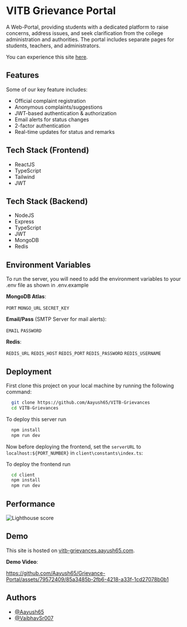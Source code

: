 # VITB Grievance Portal

A Web-Portal, providing students with a dedicated platform to raise concerns, address issues, and seek clarification from the college administration and authorities. The portal includes separate pages for students, teachers, and administrators.

You can experience this site [here](vitb-grievances.aayush65.com).

## Features

Some of our key feature includes:

- Official complaint registration
- Anonymous complaints/suggestions
- JWT-based authentication & authorization
- Email alerts for status changes
- 2-factor authentication
- Real-time updates for status and remarks

## Tech Stack (Frontend)

- ReactJS
- TypeScript
- Tailwind
- JWT

## Tech Stack (Backend)

- NodeJS
- Express
- TypeScript
- JWT
- MongoDB
- Redis

## Environment Variables

To run the server, you will need to add the environment variables to your .env file as shown in .env.example

**MongoDB Atlas**:

`PORT`
`MONGO_URL`
`SECRET_KEY`

**Email/Pass** (SMTP Server for mail alerts):

`EMAIL`
`PASSWORD`

**Redis**:

`REDIS_URL`
`REDIS_HOST`
`REDIS_PORT`
`REDIS_PASSWORD`
`REDIS_USERNAME`

## Deployment

First clone this project on your local machine by running the following command:

```bash
  git clone https://github.com/Aayush65/VITB-Grievances
  cd VITB-Grievances
```

To deploy this server run

```bash
  npm install
  npm run dev
```

Now before deploying the frontend, set the `serverURL` to `localhost:${PORT_NUMBER}` in `client\constants\index.ts`:

To deploy the frontend run

```bash
  cd client
  npm install
  npm run dev
```

## Performance

![Lighthouse score](https://github.com/Aayush65/Grievance-Portal/assets/79572409/55b58564-de4b-4910-9d6f-6dcb299a6a3a)

## Demo

This site is hosted on [vitb-grievances.aayush65.com](https://vitb-grievances.aayush65.com).

**Demo Video**:

https://github.com/Aayush65/Grievance-Portal/assets/79572409/85a3485b-2fb6-4218-a33f-1cd27078b0b1

## Authors

- [@Aayush65](https://www.github.com/Aayush65)
- [@VaibhavSr007](https://www.github.com/VaibhavSr007)
